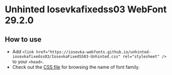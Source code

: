 # Unhinted Iosevkafixedss03 WebFont 29.2.0

## How to use

- Add `<link href="https://iosevka-webfonts.github.io/unhinted-iosevkafixedss03/IosevkaFixedSS03-Unhinted.css" rel="stylesheet" />` to your `<head>`.
- Check out the [CSS file](./IosevkaFixedSS03-Unhinted.css) for browsing the name of font family.
